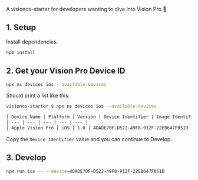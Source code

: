 A visionos-starter for developers wanting to dive into Vision Pro 🥽

## 1. Setup

Install dependencies.

```bash
npm install
```

## 2. Get your Vision Pro Device ID

```bash
npx ns devices ios --available-devices
```

Should print a list like this:

```bash
visionos-starter $ npx ns devices ios --available-devices

│ Device Name │ Platform │ Version │ Device Identifier | Image Identifier |
| --- | --- | --- | --- | --- |
│ Apple Vision Pro │ iOS │ 1.0 │ 4DADE70F-D522-49F8-912F-22EB647F051D │ 4DADE70F-D522-49F8-912F-22EB647F051D │
```

Copy the `Device Identifier` value and you can continue to Develop.

## 3. Develop

```bash
npm run ios -- --device=4DADE70F-D522-49F8-912F-22EB647F051D
```